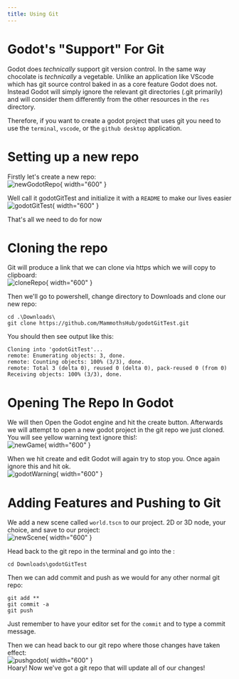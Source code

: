 ```yaml
---
title: Using Git
---
```


# Godot's "Support" For Git

Godot does *technically* support git version control. In the same way chocolate is *technically* a vegetable. Unlike an application like VScode which has git source control baked in as a core feature Godot does not. Instead Godot will simply ignore the relevant git directories (.git primarily) and will consider them differently from the other resources in the `res` directory.

Therefore, if you want to create a godot project that uses git you need to use the `terminal`, `vscode`, or the `github desktop` application.  

# Setting up a new repo 

Firstly let's create a new repo:
</br>
![newGodotRepo](images/newGodotRepo.png){ width="600" }
</br>

Well call it godotGitTest and initialize it with a `README` to make our lives easier 
</br>
![godotGitTest](images/godotGitTest.png){ width="600" }
</br>

That's all we need to do for now

# Cloning the repo 

Git will produce a link that we can clone via https which we will copy to clipboard: 
</br>
![cloneRepo](images/cloneRepo.png){ width="600" }
</br>

Then we'll go to powershell, change directory to Downloads and clone our new repo:
``` shell
cd .\Downloads\
git clone https://github.com/MammothsHub/godotGitTest.git
```

You should then see output like this:
``` shell
Cloning into 'godotGitTest'...
remote: Enumerating objects: 3, done.
remote: Counting objects: 100% (3/3), done.
remote: Total 3 (delta 0), reused 0 (delta 0), pack-reused 0 (from 0)
Receiving objects: 100% (3/3), done.
```

# Opening The Repo In Godot 

We will then Open the Godot engine and hit the create button. Afterwards we will attempt to open a new godot project in the git repo we just cloned. You will see yellow warning text ignore this!:
</br>
![newGame](images/createNewGodotGame.png){ width="600" }
</br>

When we hit create and edit Godot will again try to stop you. Once again ignore this and hit ok.
</br>
![godotWarning](images/godotWarning.png){ width="600" }
</br>

# Adding Features and Pushing to Git

We add a new scene called `world.tscn` to our project. 2D or 3D node, your choice, and save to our project:
</br>
![newScene](images/newScene.png){ width="600" }
</br>

Head back to the git repo in the terminal and go into the :
``` shell
cd Downloads\godotGitTest 
```

Then we can add commit and push as we would for any other normal git repo: 
``` shell
git add **
git commit -a 
git push
```
Just remember to have your editor set for the `commit` and to type a commit message. 

Then we can head back to our git repo where those changes have taken effect: 
</br>
![pushgodot](images/pushGodot.png){ width="600" }
</br>
Hoary! Now we've got a git repo that will update all of our changes! 
